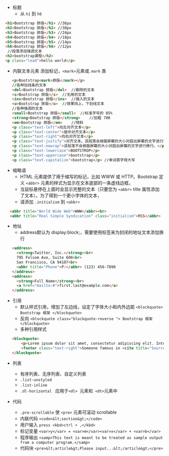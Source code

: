 - 标题
  - 从 `h1` 到 `h6`

```html
<h1>Bootstrap 排版</h1> //36px
<h2>Bootstrap 排版</h2> //30px
<h3>Bootstrap 排版</h3> //24px
<h4>Bootstrap 排版</h4> //18px
<h5>Bootstrap 排版</h5> //14px
<h6>Bootstrap 排版</h6> //12px
 //段落添加强调文本
<h2>bootstrap课程</h2>
<p class="lead">hello world</p>
```

- 内联文本元素
添加标记，`<mark>`元素或`.mark` 类
```html
   <p>Bootstrap<mark>排版</mark></p>
   //各种加线条的文本
   <del>Bootstrap 排版</del>  //删除的文本
   <s>Bootstrap 排版</s>  //无用的文本
   <ins>Bootstrap 排版</ins>  //插入的文本
   <u>Bootstrap 排版</u>  //效果同上，下划线文本
   //各种强调的文本
   <small>Bootstrap 排版</small>  //标准字号的 85%
   <strong>Bootstrap 排版</strong>    //加粗 700
   <em>Bootstrap 排版</em>    //倾斜
   <p class="text-left">向左对齐文本</p>
   <p class="text-center">居中对齐文本</p>
   <p class="text-right">向右对齐文本</p>
   <p class="text-justify">对齐文本。该段落会根据屏幕的大小对超出屏幕的文字进行换行</p>
   <p class="text-nowrap">该段落不会根据屏幕的大小对超出屏幕的文字进行换行。</p>
   <p class="text-lowercase">BOOTSTROP</p>
   <p class="text-uppercase">bootstrap</p>
   <p class="text-capitalize">bootstrap</p> //单词首字母大写
 ```
 
- 缩略语
   - HTML 元素提供了用于缩写的标记，比如 WWW 或 HTTP。Bootstrap 定义 ``<abbr>`` 元素的样式为显示在文本底部的一条虚线边框，
   - 当鼠标悬停在上面时会显示完整的文本（只要您为 ``<abbr>`` title 属性添加了文本）。为了得到一个更小字体的文本，
   - 请添加 ``.initialism`` 到 ``<abbr>``
 ```html
   <abbr title="World Wide Web">WWW</abbr><br>
   <abbr title="Real Simple Syndication" class="initialism">RSS</abbr>
 ```
 
- 地址
  - address默认为 display:block;，需要使用标签来为封闭的地址文本添加换行
  
```html
   <address>
     <strong>Twitter, Inc.</strong><br>
     795 Folsom Ave, Suite 600<br>
     San Francisco, CA 94107<br>
     <abbr title="Phone">P:</abbr> (123) 456-7890
   </address>
   <address>
     <strong>Full Name</strong><br>
     <a href="mailto:#">first.last@example.com</a>
   </address>
```

- 引用
   - 默认样式引用，增加了左边线，设定了字体大小和内外边距
   `<blockquote> Bootstrap 框架 </blockquote>`
   - 反向
   `<blockquote class="blockquote-reverse "> Bootstrap 框架 </blockquote>`
   - 多种引用样式
   
```html
   <blockquote>
       <p>Lorem ipsum dolor sit amet, consectetur adipiscing elit. Integer posuere erat a ante.</p>
       <footer class="text-right">Someone famous in <cite title="Source Title">Source Title</cite></footer>
   </blockquote>
 ```
 
- 列表
   - 有序列表、无序列表、自定义列表
   - `.list-unstyled`
   - `.list-inline`
   - `.dl-horizontal `  应用于`<dl> `元素和` <dt>`元素中
   
- 代码
   - `.pre-scrollable`  使 `<pre>` 元素可滚动 scrollable
   - 内联代码   `<code>&lt;section&gt;</code>`
   - 用户输入   `press <kbd>ctrl + ,</kbd>`
   - 标记变量   `<var>y</var> = <var>m</var><var>x</var> + <var>b</var>`
   - 程序输出   `<samp>This text is meant to be treated as sample output from a computer program.</samp>`
   - 代码块     `<pre>&lt;article&gt;Please input...&lt;/article&gt;</pre>`